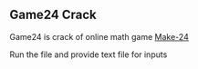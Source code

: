 __Game24 Crack__
------------------

Game24 is crack of online math game [Make-24](https://www.coolmathgames.com/0-make-24)

Run the file and provide text file for inputs


